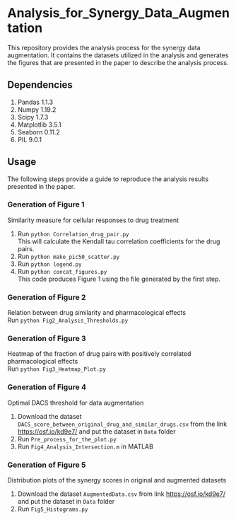 # Analysis_for_Synergy_Data_Augmentation
This repository provides the analysis process for the synergy data augmentation. It contains the datasets utilized in the analysis and generates the figures that are presented in the paper to describe the analysis process.
## Dependencies
1. Pandas 1.1.3
2. Numpy 1.19.2
3. Scipy 1.7.3
4. Matplotlib 3.5.1
5. Seaborn 0.11.2
6. PIL 9.0.1
## Usage
The following steps provide a guide to reproduce the analysis results presented in the paper.
### Generation of Figure 1 
Similarity measure for cellular responses to drug treatment<br />
1. Run ```python Correlation_drug_pair.py```<br />
This will calculate the Kendall tau correlation coefficients for the drug pairs.
2. Run ```python make_pic50_scatter.py```<br />
3. Run ```python legend.py```<br />
4. Run ```python concat_figures.py```<br />
This code produces Figure 1 using the file generated by the first step. 
### Generation of Figure 2 
Relation between drug similarity and pharmacological effects<br />
Run ```python Fig2_Analysis_Thresholds.py```<br />
### Generation of Figure 3 
Heatmap of the fraction of drug pairs with positively correlated pharmacological effects<br />
Run ```python Fig3_Heatmap_Plot.py```<br />
### Generation of Figure 4
Optimal DACS threshold for data augmentation<br />
1. Download the dataset ```DACS_score_between_original_drug_and_similar_drugs.csv``` from the link https://osf.io/kd9e7/ and put the dataset in ```Data``` folder<br />
2. Run ```Pre_process_for_the_plot.py```<br />
3. Run ```Fig4_Analysis_Intersection.m``` in MATLAB
### Generation of Figure 5
Distribution plots of the synergy scores in original and augmented datasets<br />
1. Download the dataset ```AugmentedData.csv``` from link https://osf.io/kd9e7/ and put the dataset in ```Data``` folder<br />
2. Run ```Fig5_Histograms.py```
